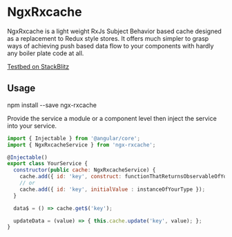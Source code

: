 # NgxRxcache

NgxRxcache is a light weight RxJs Subject Behavior based cache designed as a replacement to Redux style stores. It offers much simpler to grasp ways of achieving push based data flow to your components with hardly any boiler plate code at all.

[Testbed on StackBlitz](https://stackblitz.com/edit/angular-3yqpfe)

## Usage

npm install --save ngx-rxcache

Provide the service a module or a component level then inject the service into your service.

```javascript
import { Injectable } from '@angular/core';
import { NgxRxcacheService } from 'ngx-rxcache';

@Injectable()
export class YourService {
  constructor(public cache: NgxRxcacheService) {
    cache.add({ id: 'key', construct: functionThatReturnsObservableOfYourType });
    // or
    cache.add({ id: 'key', initialValue : instanceOfYourType });
  }

  data$ = () => cache.get$('key');

  updateData = (value) => { this.cache.update('key', value); };
}
```
